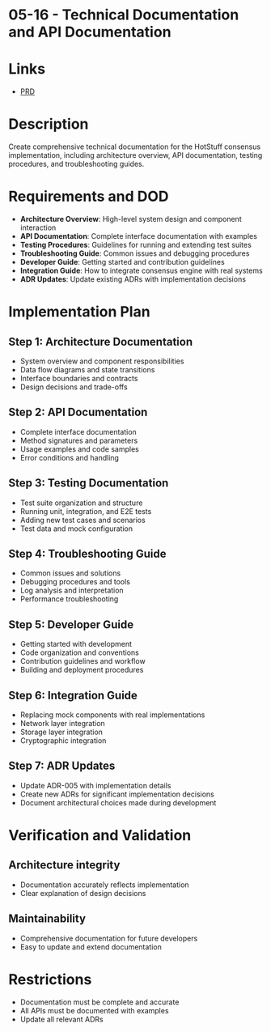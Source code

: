 # 05-16 - Technical Documentation and API Documentation

# Links
- [PRD](/workflow/prd/btc-federation/05_hotstuff_consensus.md)

# Description
Create comprehensive technical documentation for the HotStuff consensus implementation, including architecture overview, API documentation, testing procedures, and troubleshooting guides.

# Requirements and DOD
- **Architecture Overview**: High-level system design and component interaction
- **API Documentation**: Complete interface documentation with examples
- **Testing Procedures**: Guidelines for running and extending test suites
- **Troubleshooting Guide**: Common issues and debugging procedures
- **Developer Guide**: Getting started and contribution guidelines
- **Integration Guide**: How to integrate consensus engine with real systems
- **ADR Updates**: Update existing ADRs with implementation decisions

# Implementation Plan

## Step 1: Architecture Documentation
- System overview and component responsibilities
- Data flow diagrams and state transitions
- Interface boundaries and contracts
- Design decisions and trade-offs

## Step 2: API Documentation
- Complete interface documentation
- Method signatures and parameters
- Usage examples and code samples
- Error conditions and handling

## Step 3: Testing Documentation
- Test suite organization and structure
- Running unit, integration, and E2E tests
- Adding new test cases and scenarios
- Test data and mock configuration

## Step 4: Troubleshooting Guide
- Common issues and solutions
- Debugging procedures and tools
- Log analysis and interpretation
- Performance troubleshooting

## Step 5: Developer Guide
- Getting started with development
- Code organization and conventions
- Contribution guidelines and workflow
- Building and deployment procedures

## Step 6: Integration Guide
- Replacing mock components with real implementations
- Network layer integration
- Storage layer integration
- Cryptographic integration

## Step 7: ADR Updates
- Update ADR-005 with implementation details
- Create new ADRs for significant implementation decisions
- Document architectural choices made during development

# Verification and Validation

## Architecture integrity
- Documentation accurately reflects implementation
- Clear explanation of design decisions

## Maintainability
- Comprehensive documentation for future developers
- Easy to update and extend documentation

# Restrictions
- Documentation must be complete and accurate
- All APIs must be documented with examples
- Update all relevant ADRs